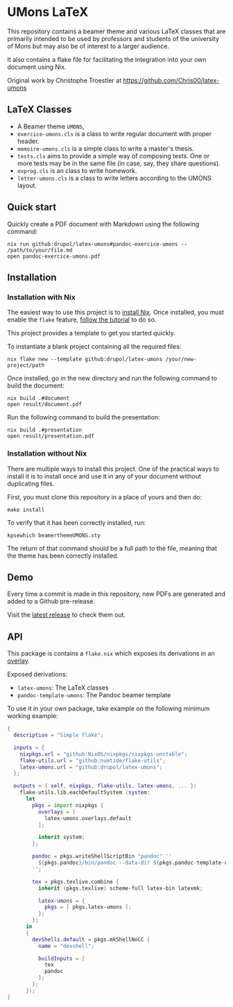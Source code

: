 # UMons LaTeX

This repository contains a beamer theme and various LaTeX classes that are
primarily intended to be used by professors and students of the university of
Mons but may also be of interest to a larger audience.

It also contains a flake file for facilitating the integration into your own
document using Nix.

Original work by Christophe Troestler at https://github.com/Chris00/latex-umons

## LaTeX Classes

- A Beamer theme `UMONS`,
- `exercice-umons.cls` is a class to write regular document with proper header.
- `memoire-umons.cls` is a simple class to write a master's thesis.
- `tests.cls` aims to provide a simple way of composing tests.  One or
  more tests may be in the same file (in case, say, they share
  questions).
- `exprog.cls` is an class to write homework.
- `letter-umons.cls` is a class to write letters according to the UMONS layout.

## Quick start

Quickly create a PDF document with Markdown using the following command:

```shell
nix run github:drupol/latex-umons#pandoc-exercice-umons -- /path/to/your/file.md
open pandoc-exercice-umons.pdf
```

## Installation

### Installation with Nix

The easiest way to use this project is to [install Nix][install nix].
Once installed, you must enable the `flake` feature,
[follow the tutorial][nix flake wiki] to do so.

This project provides a template to get you started quickly.

To instantiate a blank project containing all the required files:

```shell
nix flake new --template github:drupol/latex-umons /your/new-project/path
```

Once installed, go in the new directory and run the following command to build
the document:

```shell
nix build .#document
open result/document.pdf
```

Run the following command to build the presentation:

```shell
nix build .#presentation
open result/presentation.pdf
```

### Installation without Nix

There are multiple ways to install this project. One of the practical
ways to install it is to install once and use it in any of your document without
duplicating files.

First, you must clone this repository in a place of yours and then do:

```shell
make install
```

To verify that it has been correctly installed, run:

```shell
kpsewhich beamerthemeUMONS.sty
```

The return of that command should be a full path to the file, meaning that the
theme has been correctly installed.

## Demo

Every time a commit is made in this repository, new PDFs are generated and added
to a Github pre-release.

Visit the [latest release][latest release] to check them out.

## API

This package is contains a `flake.nix` which exposes its derivations in an
[overlay][nix overlays].

Exposed derivations:
- `latex-umons`: The LaTeX classes
- `pandoc-template-umons`: The Pandoc beamer template

To use it in your own package, take example on the following minimum working
example:

```nix
{
  description = "Simple flake";

  inputs = {
    nixpkgs.url = "github:NixOS/nixpkgs/nixpkgs-unstable";
    flake-utils.url = "github:numtide/flake-utils";
    latex-umons.url = "github:drupol/latex-umons";
  };

  outputs = { self, nixpkgs, flake-utils, latex-umons, ... }:
    flake-utils.lib.eachDefaultSystem (system:
      let
        pkgs = import nixpkgs {
          overlays = [
            latex-umons.overlays.default
          ];

          inherit system;
        };

        pandoc = pkgs.writeShellScriptBin "pandoc" ''
          ${pkgs.pandoc}/bin/pandoc --data-dir ${pkgs.pandoc-template-umons} $@
        '';

        tex = pkgs.texlive.combine {
          inherit (pkgs.texlive) scheme-full latex-bin latexmk;

          latex-umons = {
            pkgs = [ pkgs.latex-umons ];
          };
        };
      in
      {
        devShells.default = pkgs.mkShellNoCC {
          name = "devshell";

          buildInputs = [
            tex
            pandoc
          ];
        };
      });
}
```

[install nix]: https://nixos.org/download.html
[nix flake wiki]: https://nixos.wiki/wiki/Flakes
[latest release]: https://github.com/drupol/latex-umons/releases/latest
[nix overlays]: https://nixos.wiki/wiki/Overlays
